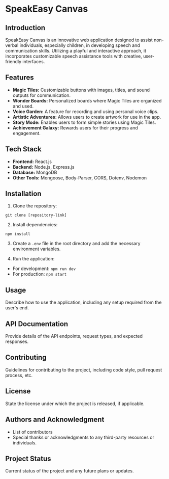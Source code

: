 # SpeakEasy Canvas

## Introduction
SpeakEasy Canvas is an innovative web application designed to assist non-verbal individuals, especially children, in developing speech and communication skills. Utilizing a playful and interactive approach, it incorporates customizable speech assistance tools with creative, user-friendly interfaces.

## Features
- **Magic Tiles:** Customizable buttons with images, titles, and sound outputs for communication.
- **Wonder Boards:** Personalized boards where Magic Tiles are organized and used.
- **Voice Garden:** A feature for recording and using personal voice clips.
- **Artistic Adventures:** Allows users to create artwork for use in the app.
- **Story Mode:** Enables users to form simple stories using Magic Tiles.
- **Achievement Galaxy:** Rewards users for their progress and engagement.

## Tech Stack
- **Frontend:** React.js
- **Backend:** Node.js, Express.js
- **Database:** MongoDB
- **Other Tools:** Mongoose, Body-Parser, CORS, Dotenv, Nodemon

## Installation
1. Clone the repository:
```
git clone [repository-link]
```

2. Install dependencies:
```
npm install
```

3. Create a `.env` file in the root directory and add the necessary environment variables.

4. Run the application:
- For development: `npm run dev`
- For production: `npm start`

## Usage
Describe how to use the application, including any setup required from the user's end.

## API Documentation
Provide details of the API endpoints, request types, and expected responses.

## Contributing
Guidelines for contributing to the project, including code style, pull request process, etc.

## License
State the license under which the project is released, if applicable.

## Authors and Acknowledgment
- List of contributors
- Special thanks or acknowledgments to any third-party resources or individuals.

## Project Status
Current status of the project and any future plans or updates.